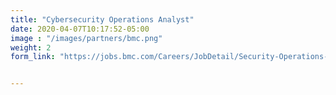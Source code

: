 ```yaml
---
title: "Cybersecurity Operations Analyst"
date: 2020-04-07T10:17:52-05:00
image : "/images/partners/bmc.png"
weight: 2
form_link: "https://jobs.bmc.com/Careers/JobDetail/Security-Operations-Analyst-USA/37670"


---
```

